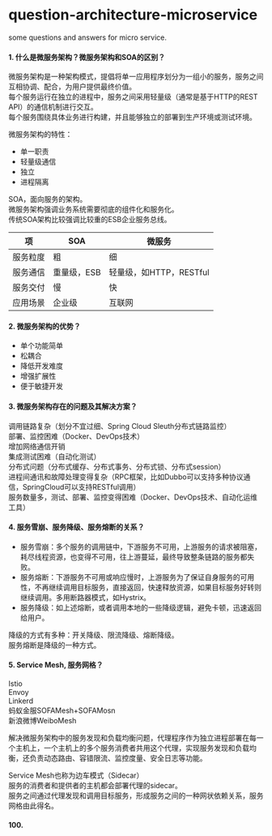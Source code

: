 # question-architecture-microservice
some questions and answers for micro service.

#### 1. 什么是微服务架构？微服务架构和SOA的区别？
微服务架构是一种架构模式，提倡将单一应用程序划分为一组小的服务，服务之间互相协调、配合，为用户提供最终价值。<br>
每个服务运行在独立的进程中，服务之间采用轻量级（通常是基于HTTP的REST API）的通信机制进行交互。<br>
每个服务围绕具体业务进行构建，并且能够独立的部署到生产环境或测试环境。

微服务架构的特性：
- 单一职责
- 轻量级通信
- 独立
- 进程隔离

SOA，面向服务的架构。<br>
微服务架构强调业务系统需要彻底的组件化和服务化。<br>
传统SOA架构比较强调比较重的ESB企业服务总线。

项 | SOA | 微服务
-|-|-
服务粒度 | 粗 | 细
服务通信 | 重量级，ESB | 轻量级，如HTTP，RESTful
服务交付 | 慢 | 快
应用场景 | 企业级 | 互联网

#### 2. 微服务架构的优势？
- 单个功能简单
- 松耦合
- 降低开发难度
- 增强扩展性
- 便于敏捷开发

#### 3. 微服务架构存在的问题及其解决方案？
调用链路复杂（划分不宜过细、Spring Cloud Sleuth分布式链路监控）<br>
部署、监控困难（Docker、DevOps技术）<br>
增加网络通信开销<br>
集成测试困难（自动化测试）<br>
分布式问题（分布式缓存、分布式事务、分布式锁、分布式session）<br>
进程间通讯和故障处理变得复杂（RPC框架，比如Dubbo可以支持多种协议通信，SpringCloud可以支持RESTful调用）<br>
服务数量多，测试、部署、监控变得困难（Docker、DevOps技术、自动化运维工具）<br>

#### 4. 服务雪崩、服务降级、服务熔断的关系？
- 服务雪崩：多个服务的调用链中，下游服务不可用，上游服务的请求被阻塞，耗尽线程资源，也变得不可用，往上游蔓延，最终导致整条链路的服务都失败。<br>
- 服务熔断：下游服务不可用或响应慢时，上游服务为了保证自身服务的可用性，不再继续调用目标服务，直接返回，快速释放资源，如果目标服务好转则继续调用。多用断路器模式，如Hystrix。<br>
- 服务降级：如上述熔断，或者调用本地的一些降级逻辑，避免卡顿，迅速返回给用户。<br>

降级的方式有多种：开关降级、限流降级、熔断降级。<br>
服务熔断是降级的一种方式。

#### 5. Service Mesh, 服务网格？
Istio<br>
Envoy<br>
Linkerd<br>
蚂蚁金服SOFAMesh+SOFAMosn<br>
新浪微博WeiboMesh

解决微服务架构中的服务发现和负载均衡问题，代理程序作为独立进程部署在每一个主机上，一个主机上的多个服务消费者共用这个代理，实现服务发现和负载均衡，还负责动态路由、容错限流、监控度量、安全日志等功能。<br>

Service Mesh也称为边车模式（Sidecar）<br>
服务的消费者和提供者的主机都会部署代理的sidecar。<br>
服务之间通过代理发现和调用目标服务，形成服务之间的一种网状依赖关系，服务网格由此得名。<br>








#### 100.
